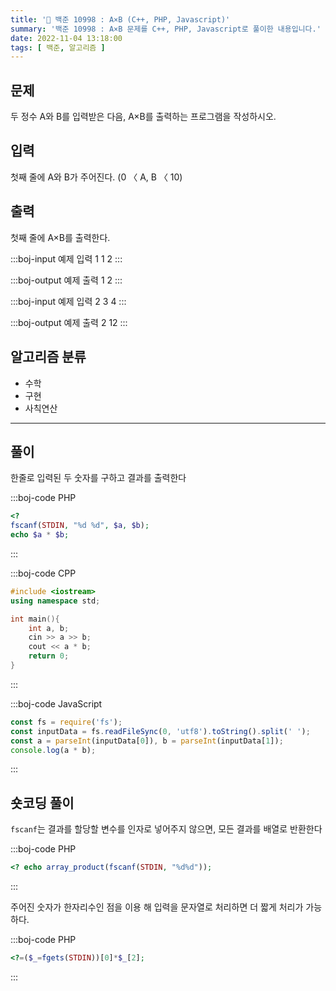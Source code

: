 ```yaml
---
title: '🏅 백준 10998 : A×B (C++, PHP, Javascript)'
summary: '백준 10998 : A×B 문제를 C++, PHP, Javascript로 풀이한 내용입니다.'
date: 2022-11-04 13:18:00
tags: [ 백준, 알고리즘 ]
---
```


## 문제

두 정수 A와 B를 입력받은 다음, A×B를 출력하는 프로그램을 작성하시오.

## 입력

첫째 줄에 A와 B가 주어진다. (0 〈 A, B 〈 10)

## 출력

첫째 줄에 A×B를 출력한다.

:::boj-input 예제 입력 1
1 2
:::

:::boj-output 예제 출력 1
2
:::

:::boj-input 예제 입력 2
3 4
:::

:::boj-output 예제 출력 2
12
:::

## 알고리즘 분류

- 수학
- 구현
- 사칙연산

---

## 풀이

한줄로 입력된 두 숫자를 구하고 결과를 출력한다

:::boj-code PHP

```php
<?
fscanf(STDIN, "%d %d", $a, $b);
echo $a * $b;
```

:::

:::boj-code CPP

```cpp
#include <iostream>
using namespace std;

int main(){
    int a, b;
    cin >> a >> b;
    cout << a * b;
    return 0;
}
```

:::

:::boj-code JavaScript

```JavaScript
const fs = require('fs');
const inputData = fs.readFileSync(0, 'utf8').toString().split(' ');
const a = parseInt(inputData[0]), b = parseInt(inputData[1]);
console.log(a * b);
```

:::

## 숏코딩 풀이

`fscanf`는 결과를 할당할 변수를 인자로 넣어주지 않으면, 모든 결과를 배열로 반환한다

:::boj-code PHP

```php
<? echo array_product(fscanf(STDIN, "%d%d"));
```

:::

주어진 숫자가 한자리수인 점을 이용 해 입력을 문자열로 처리하면 더 짧게 처리가 가능하다.

:::boj-code PHP

```php
<?=($_=fgets(STDIN))[0]*$_[2];
```

:::
